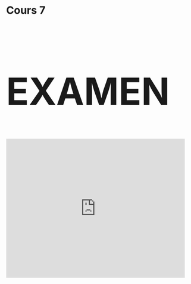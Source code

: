 # Cours 7

<h1 style="font-size: 100px;">EXAMEN</h1>

<iframe src="https://giphy.com/embed/5qoRdabXeT4GY" width="480" height="374" style="" frameBorder="0" class="giphy-embed" allowFullScreen></iframe>
